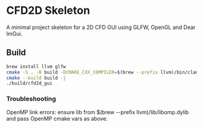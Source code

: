 # CFD2D Skeleton

A minimal project skeleton for a 2D CFD GUI using GLFW, OpenGL and Dear ImGui.

## Build

```bash
brew install llvm glfw
cmake -S . -B build -DCMAKE_CXX_COMPILER=$(brew --prefix llvm)/bin/clang++ -DCMAKE_PREFIX_PATH=$(brew --prefix glfw) -DOpenMP_CXX_FLAGS="-fopenmp" -DOpenMP_CXX_LIB_NAMES="omp" -DOpenMP_omp_LIBRARY=$(brew --prefix llvm)/lib/libomp.dylib
cmake --build build -j
./build/cfd2d_gui
```

### Troubleshooting

OpenMP link errors: ensure lib from $(brew --prefix llvm)/lib/libomp.dylib and pass OpenMP cmake vars as above.
